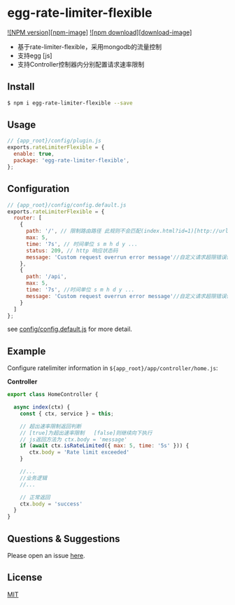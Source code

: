 # egg-rate-limiter-flexible

[![NPM version][npm-image]][npm-url]
[![npm download][download-image]][download-url]

[npm-url]: https://npmjs.org/package/egg-rate-limiter-flexible
[download-url]: https://npmjs.org/package/egg-rate-limiter-flexible

- 基于rate-limiter-flexible，采用mongodb的流量控制
- 支持egg [js] 
- 支持Controller控制器内分别配置请求速率限制

## Install

```bash
$ npm i egg-rate-limiter-flexible --save
```

## Usage

```js
// {app_root}/config/plugin.js
exports.rateLimiterFlexible = {
  enable: true,
  package: 'egg-rate-limiter-flexible',
};
```

## Configuration

```js
// {app_root}/config/config.default.js
exports.rateLimiterFlexible = {
  router: [
    {
      path: '/', // 限制路由路径 此规则不会匹配(index.html?id=1)[http://url/index.html?id=1]
      max: 5,
      time: '7s', // 时间单位 s m h d y ...
      status: 209, // http 响应状态码
      message: 'Custom request overrun error message'//自定义请求超限错误信息
    },
    {
      path: '/api',
      max: 5,
      time: '7s', //时间单位 s m h d y ...
      message: 'Custom request overrun error message'//自定义请求超限错误信息
    }
  ]
};
```

see [config/config.default.js](config/config.default.js) for more detail.

## Example

Configure ratelimiter information in `${app_root}/app/controller/home.js`:

**Controller**

```javascript
export class HomeController {

  async index(ctx) {
    const { ctx, service } = this;

    // 超出速率限制返回判断
    // [true]为超出速率限制   [false]则继续向下执行
    // js返回方法为 ctx.body = 'message'
    if (await ctx.isRateLimited({ max: 5, time: '5s' })) {
       ctx.body = 'Rate limit exceeded'
    }

    //...
    //业务逻辑
    //...

    // 正常返回
    ctx.body = 'success'
  }
}

```

## Questions & Suggestions

Please open an issue [here](https://github.com/eggjs/egg/issues).

## License

[MIT](LICENSE)
